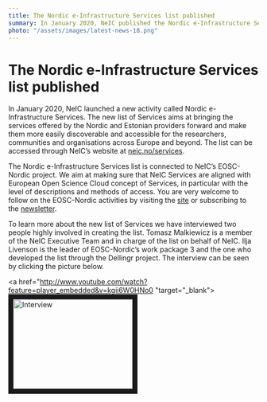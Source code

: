 ```yaml
---
title: The Nordic e-Infrastructure Services list published
summary: In January 2020, NeIC published the Nordic e-Infrastructure Services list. The list aims at making Nordic services better discoverable and accessible for researchers in the Nordics and Estonia, EU and beyond. 
photo: "/assets/images/latest-news-18.png"
---
```


The Nordic e-Infrastructure Services list published
===============================

In January 2020, NeIC launched a new activity called Nordic e-Infrastructure Services. The new list of Services aims at bringing the services offered by the Nordic and Estonian providers forward and make them more easily discoverable and accessible for the researchers, communities and organisations across Europe and beyond. The list can be accessed through NeIC’s website at [neic.no/services](https://neic.no/services/). 

The Nordic e-Infrastructure Services list is connected to NeIC’s EOSC-Nordic project. We aim at making sure that NeIC Services are aligned with European Open Science Cloud concept of Services, in particular with the level of descriptions and methods of access. You are very welcome to follow on the EOSC-Nordic activities by visiting the [site](https://eosc-nordic.eu) or subscribing to the [newsletter](https://eosc-nordic.eu/newsletter/).

To learn more about the new list of Services we have interviewed two people highly involved in creating the list. Tomasz Malkiewicz is a member of the NeIC Executive Team and in charge of the list on behalf of NeIC. Ilja Livenson is the leader of EOSC-Nordic’s work package 3 and the one who developed the list through the Dellingr project. The interview can be seen by clicking the picture below.

<a href="http://www.youtube.com/watch?feature=player_embedded&v=kgii6W0HNo0
"target="_blank"><img src="http://img.youtube.com/vi/kgii6W0HNo0/0.jpg" 
alt="Interview" width="240" height="180" border="10" /></a>
